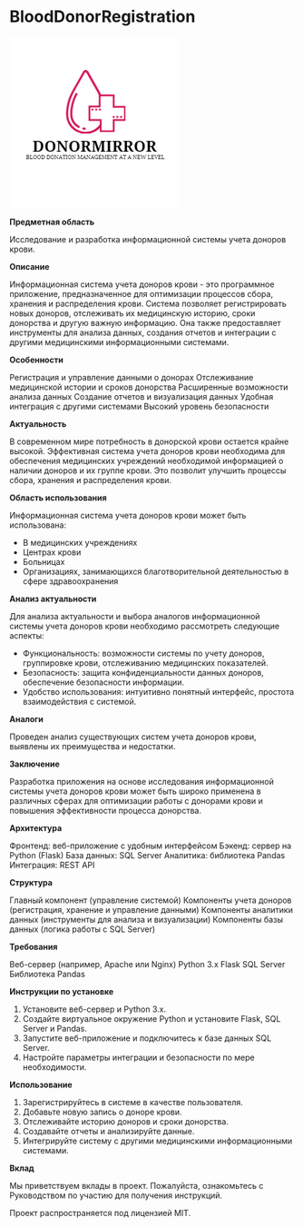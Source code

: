 # BloodDonorRegistration

![logo](logo.png)

**Предметная область**

Исследование и разработка информационной системы учета доноров крови.

**Описание**

Информационная система учета доноров крови - это программное приложение, предназначенное для оптимизации процессов сбора, хранения и распределения крови. Система позволяет регистрировать новых доноров, отслеживать их медицинскую историю, сроки донорства и другую важную информацию. Она также предоставляет инструменты для анализа данных, создания отчетов и интеграции с другими медицинскими информационными системами.

**Особенности**

 Регистрация и управление данными о донорах
 Отслеживание медицинской истории и сроков донорства
 Расширенные возможности анализа данных
 Создание отчетов и визуализация данных
 Удобная интеграция с другими системами
 Высокий уровень безопасности

**Актуальность**

В современном мире потребность в донорской крови остается крайне высокой. Эффективная система учета доноров крови необходима для обеспечения медицинских учреждений необходимой информацией о наличии доноров и их группе крови. Это позволит улучшить процессы сбора, хранения и распределения крови.

**Область использования**

Информационная система учета доноров крови может быть использована:

* В медицинских учреждениях
* Центрах крови
* Больницах
* Организациях, занимающихся благотворительной деятельностью в сфере здравоохранения

**Анализ актуальности**

Для анализа актуальности и выбора аналогов информационной системы учета доноров крови необходимо рассмотреть следующие аспекты:

* Функциональность: возможности системы по учету доноров, группировке крови, отслеживанию медицинских показателей.
* Безопасность: защита конфиденциальности данных доноров, обеспечение безопасности информации.
* Удобство использования: интуитивно понятный интерфейс, простота взаимодействия с системой.

**Аналоги**

Проведен анализ существующих систем учета доноров крови, выявлены их преимущества и недостатки.

**Заключение**

Разработка приложения на основе исследования информационной системы учета доноров крови может быть широко применена в различных сферах для оптимизации работы с донорами крови и повышения эффективности процесса донорства.

**Архитектура**

 Фронтенд: веб-приложение с удобным интерфейсом
 Бэкенд: сервер на Python (Flask)
 База данных: SQL Server
 Аналитика: библиотека Pandas
 Интеграция: REST API

**Структура**

 Главный компонент (управление системой)
 Компоненты учета доноров (регистрация, хранение и управление данными)
 Компоненты аналитики данных (инструменты для анализа и визуализации)
 Компоненты базы данных (логика работы с SQL Server)

**Требования**

 Веб-сервер (например, Apache или Nginx)
 Python 3.x
 Flask
 SQL Server
 Библиотека Pandas

**Инструкции по установке**

1. Установите веб-сервер и Python 3.x.
2. Создайте виртуальное окружение Python и установите Flask, SQL Server и Pandas.
3. Запустите веб-приложение и подключитесь к базе данных SQL Server.
4. Настройте параметры интеграции и безопасности по мере необходимости.

**Использование**

1. Зарегистрируйтесь в системе в качестве пользователя.
2. Добавьте новую запись о доноре крови.
3. Отслеживайте историю доноров и сроки донорства.
4. Создавайте отчеты и анализируйте данные.
5. Интегрируйте систему с другими медицинскими информационными системами.

**Вклад**

Мы приветствуем вклады в проект. Пожалуйста, ознакомьтесь с Руководством по участию для получения инструкций.

Проект распространяется под лицензией MIT.